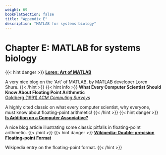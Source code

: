 ```yaml
---
weight: 69
bookFlatSection: false
title: "Appendix E"
description: "MATLAB for systems biology"
---
```


# Chapter E: MATLAB for systems biology

{{< hint danger >}}
[**Loren: Art of MATLAB**](http://blogs.mathworks.com/loren/)

A very nice blog on the 'Art' of MATLAB, by MATLAB developer Loren Shure.
{{< /hint >}}
{{< hint info >}}
**What Every Computer Scientist Should Know About Floating Point Arithmetic**   
[Goldberg (1991) _ACM Computing Surveys_](http://doi.org/10.1145/103162.103163)

A highly cited classic on what every computer scientist, why everyone, must know about floating-point arithmetic!
{{< /hint >}}
{{< hint danger >}}
[**Is Addition on a Computer Associative?**](http://blogs.mathworks.com/loren/2014/02/26/arithmetic-associativity-not-so-fast/)

A nice blog article illustrating some classic pitfalls in floating-point arithmetic.
{{< /hint >}}
{{< hint danger >}}
[**Wikipedia: Double-precision Floating-point Format**](https://en.wikipedia.org/wiki/Double-precision_floating-point_format##Double-precision_examples)

Wikipedia entry on the floating-point format.
{{< /hint >}}
